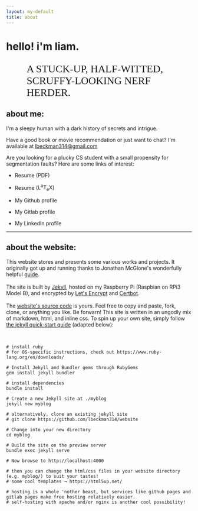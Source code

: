 ```yaml
---
layout: my-default
title: about
---
```


# hello! i'm liam. <object type="image/svg+xml" data="/assets/svg/iconSmile5Optimized.svg"></object>
<!-- <img> -->
<p style="font-family: 'EB Garamond'; padding-left: 11%; font-size: 2em">A STUCK-UP, HALF-WITTED, SCRUFFY-LOOKING NERF HERDER.</p>


## about me:
I'm a sleepy human with a dark history of secrets and intrigue.

Have a good book or movie recommendation or just want to chat? I'm available at <a href="mailto:lbeckman314@gmail.com">lbeckman314@gmail.com</a>

Are you looking for a plucky CS student with a small propensity for segmentation faults? Here are some links of interest:

<div class="inline-block">
    <ul class="showoff">
        <li id="featured" onclick="location.href='./resume.pdf'">
            <object class="showoff" type="image/svg+xml" data="/assets/svg/octicons-5.0.1/lib/svg/file-pdf.svg"></object><p> Resume (PDF)</p>
        </li>
        <li id="featured" onclick="location.href='https://git.liambeckman.com/cgit/resume/tree/resume.tex'">
            <object class="showoff" type="image/svg+xml" data="/assets/svg/tex.svg"></object><p> Resume (<span class="latex">L<sup>a</sup>T<sub>e</sub>X</span>)</p>
        </li>
        <li id="featured" onclick="location.href='https://github.com/lbeckman314/'">
            <object class="showoff" type="image/svg+xml" data="/assets/svg/github.svg"></object><p> My Github profile</p>
        </li>
        <li id="featured" onclick="location.href='https://gitlab.com/lbeckman314/'">
            <object class="showoff" type="image/svg+xml" data="/assets/svg/gitlab-2.svg"></object><p> My Gitlab profile</p>
        </li>
        <li id="featured" onclick="location.href='https://www.linkedin.com/in/liam-beckman-ab3183a6/'">
            <object class="showoff" type="image/svg+xml" data="/assets/svg/linkedin.svg"></object><p> My LinkedIn profile</p>
        </li>
    </ul>
</div>


---

## about the website:

This website stores and presents some various works and projects. It originally got up and running thanks to Jonathan McGlone's wonderfully helpful [guide](http://jmcglone.com/guides/github-pages/).
<br/>
<br/>
The site is built by [Jekyll](https://jekyllrb.com/), hosted on my Raspberry Pi (Raspbian on RPi3 Model B), and encrypted by [Let's Encrypt](https://letsencrypt.org/) and [Certbot](https://certbot.eff.org/).
<br/>
<br/>
The [website's source code](https://github.com/lbeckman314/website) is yours. Feel free to copy and paste, fork, clone, or anything you like. Be forwarn! This site is written in an ungodly mix of markdown, html, and inline css. To spin up your own site, simply follow [the jekyll quick-start quide](https://jekyllrb.com/docs/quickstart/) (adapted below):

<br/>

```shell
# install ruby
# for OS-specific instructions, check out https://www.ruby-lang.org/en/downloads/

# Install Jekyll and Bundler gems through RubyGems
gem install jekyll bundler

# install dependencies
bundle install

# Create a new Jekyll site at ./myblog
jekyll new myblog

# alternatively, clone an existing jekyll site
# git clone https://github.com/lbeckman314/website

# Change into your new directory
cd myblog

# Build the site on the preview server
bundle exec jekyll serve

# Now browse to http://localhost:4000

# then you can change the html/css files in your website directory (e.g. myblog/) to suit your tastes!
# some cool templates → https://html5up.net/

# hosting is a whole 'nother beast, but services like github pages and gitlab pages make free hosting relatively easier.
# self-hosting with apache and/or nginx is another cool possibility!

```

